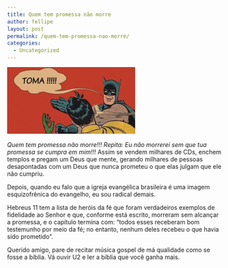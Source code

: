 ```yaml
---
title: Quem tem promessa não morre
author: fellipe
layout: post
permalink: /quem-tem-promessa-nao-morre/
categories:
  - Uncategorized
---
```

[<img class="size-medium wp-image-233 aligncenter" alt="abre--chamadas-batman-1351118926840_956x500" src="/img/posts//2014/07/abre-chamadas-batman-1351118926840_956x500-300x156.jpg" width="300" height="156" />][1]

*Quem tem promessa não morre!!! Repita: Eu não morrerei sem que tua promessa se cumpra em mim!!!* Assim se vendem milhares de CDs, enchem templos e pregam um Deus que mente, gerando milhares de pessoas desapontadas com um Deus que nunca prometeu o que elas julgam que ele não cumpriu.

Depois, quando eu falo que a igreja evangélica brasileira é uma imagem esquizofrênica do evangelho, eu sou radical demais.

Hebreus 11 tem a lista de heróis da fé que foram verdadeiros exemplos de fidelidade ao Senhor e que, conforme está escrito, morreram sem alcançar a promessa, e o capítulo termina com: &#8220;todos esses receberam bom testemunho por meio da fé; no entanto, nenhum deles recebeu o que havia sido prometido&#8221;.

Querido amigo, pare de recitar música gospel de má qualidade como se fosse a bíblia. Vá ouvir U2 e ler a bíblia que você ganha mais.

 [1]: /img/posts//2014/07/abre-chamadas-batman-1351118926840_956x500.jpg